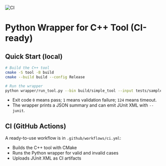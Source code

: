 ![CI](https://github.com/PriyankaSapte001/python-cpp-ci-pipeline/actions/workflows/ci.yml/badge.svg)
# Python Wrapper for C++ Tool (CI-ready)

## Quick Start (local)

```bash
# Build the C++ tool
cmake -S tool -B build
cmake --build build --config Release

# Run the wrapper
python wrapper/run_tool.py --bin build/simple_tool --input tests/sample_input.txt --threshold 6
```

- Exit code `0` means pass; `1` means validation failure; `124` means timeout.
- The wrapper prints a JSON summary and can emit JUnit XML with `--junit`.

## CI (GitHub Actions)
A ready-to-use workflow is in `.github/workflows/ci.yml`:
- Builds the C++ tool with CMake
- Runs the Python wrapper for valid and invalid cases
- Uploads JUnit XML as CI artifacts
